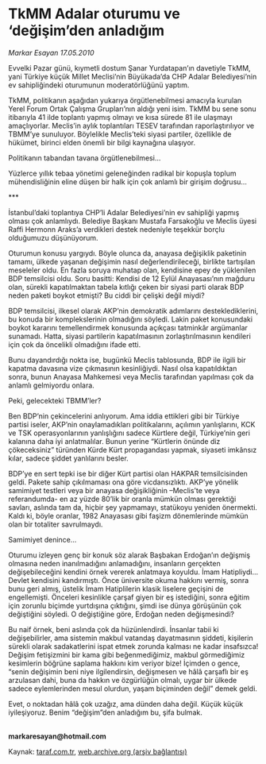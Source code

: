 # TkMM Adalar oturumu ve ‘değişim’den anladığım

*Markar Esayan 17.05.2010*

<div class="yazi"><p>Evvelki Pazar günü, kıymetli dostum Şanar Yurdatapan’ın davetiyle TkMM, yani Türkiye küçük Millet Meclisi’nin Büyükada’da CHP Adalar Belediyesi’nin ev sahipliğindeki oturumunun moderatörlüğünü yaptım. </p>
<p>TkMM, politikanın aşağıdan yukarıya örgütlenebilmesi amacıyla kurulan Yerel Forum Ortak Çalışma Grupları’nın aldığı yeni isim. TkMM bu sene sonu itibarıyla 41 ilde toplantı yapmış olmayı ve kısa sürede 81 ile ulaşmayı amaçlıyorlar. Meclis’in aylık toplantıları TESEV tarafından raporlaştırılıyor ve TBMM’ye sunuluyor. Böylelikle Meclis’teki siyasi partiler, özellikle de hükümet, birinci elden önemli bir bilgi kaynağına ulaşıyor.</p>
<p>Politikanın tabandan tavana örgütlenebilmesi...</p>
<p>Yüzlerce yıllık tebaa yönetimi geleneğinden radikal bir kopuşla toplum mühendisliğinin eline düşen bir halk için çok anlamlı bir girişim doğrusu...</p>
<p>***</p>
<p>İstanbul’daki toplantıya CHP’li Adalar Belediyesi’nin ev sahipliği yapmış olması çok anlamlıydı. Belediye Başkanı Mustafa Farsakoğlu ve Meclis üyesi Raffi Hermonn Araks’a verdikleri destek nedeniyle teşekkür borçlu olduğumuzu düşünüyorum. </p>
<p>Oturumun konusu yargıydı. Böyle olunca da, anayasa değişiklik paketinin tamamı, ülkede yaşanan değişimin nasıl değerlendirileceği, birlikte tartışılan meseleler oldu. En fazla soruya muhatap olan, kendisine epey de yüklenilen BDP temsilcisi oldu. Soru basitti: Kendisi de 12 Eylül Anayasası’nın mağduru olan, sürekli kapatılmaktan tabela kıtlığı çeken bir siyasi parti olarak BDP neden paketi boykot etmişti? Bu ciddi bir çelişki değil miydi? </p>
<p>BDP temsilcisi, ilkesel olarak AKP’nin demokratik adımlarını desteklediklerini, bu konuda bir komplekslerinin olmadığını söyledi. Lakin paket konusundaki boykot kararını temellendirmek konusunda açıkçası tatminkâr argümanlar sunamadı. Hatta, siyasi partilerin kapatılmasının zorlaştırılmasının kendileri için çok da öncelikli olmadığını ifade etti.</p>
<p>Bunu dayandırdığı nokta ise, bugünkü Meclis tablosunda, BDP ile ilgili bir kapatma davasına vize çıkmasının kesinliğiydi. Nasıl olsa kapatıldıktan sonra, bunun Anayasa Mahkemesi veya Meclis tarafından yapılması çok da anlamlı gelmiyordu onlara.</p>
<p>Peki, gelecekteki TBMM’ler? </p>
<p>Ben BDP’nin çekincelerini anlıyorum. Ama iddia ettikleri gibi bir Türkiye partisi iseler, AKP’nin onaylamadıkları politikalarını, açılımın yanlışlarını, KCK ve TSK operasyonlarının yanlışlığını sadece Kürtlere değil, Türkiye’nin geri kalanına daha iyi anlatmalılar. Bunun yerine “Kürtlerin önünde diz çökeceksiniz” türünden Kürde Kürt propagandası yapmak, siyaseti imkânsız kılar, sadece şiddet yanlılarını besler. </p>
<p>BDP’ye en sert tepki ise bir diğer Kürt partisi olan HAKPAR temsilcisinden geldi. Pakete sahip çıkılmaması ona göre vicdansızlıktı. AKP’ye yönelik samimiyet testleri veya bir anayasa değişikliğinin –Meclis’te veya referandumda- en az yüzde 80’lik bir oranla mümkün olması gerektiği savları, aslında tam da, hiçbir şey yapmamayı, statükoyu yeniden önermekti. Kaldı ki, böyle oranlar, 1982 Anayasası gibi faşizm dönemlerinde mümkün olan bir totaliter savrulmaydı.</p>
<p>Samimiyet denince...</p>
<p>Oturumu izleyen genç bir konuk söz alarak Başbakan Erdoğan’ın değişmiş olmasına neden inanılmadığını anlamadığını, insanların gerçekten değişebileceğini kendini örnek vererek anlatmaya koyuldu. İmam Hatipliydi... Devlet kendisini kandırmıştı. Önce üniversite okuma hakkını vermiş, sonra bunu geri almış, üstelik İmam Hatiplilerin klasik liselere geçişini de engellemişti. Önceleri kesinlikle çarşaf giyen bir eş istediğini, sonra eğitim için zorunlu biçimde yurtdışına çıktığını, şimdi ise dünya görüşünün çok değiştiğini söyledi. O değiştiğine göre, Erdoğan neden değişmesindi?</p>
<p>Bu naif örnek, beni aslında çok da hüzünlendirdi. İnsanlar tabii ki değişebilirler, ama sistemin makbul vatandaş dayatmasının şiddeti, kişilerin sürekli olarak sadakatlerini ispat etmek zorunda kalması ne kadar insafsızca! Değişim fetişizmini bir kama gibi beğenmediğimiz, makbul görmediğimiz kesimlerin böğrüne saplama hakkını kim veriyor bize! İçimden o gence, “senin değişimin beni niye ilgilendirsin, değişmesen ve hâlâ çarşaflı bir eş arzulasan dahi, buna da hakkın ve özgürlüğün olmalı, uygar bir ülkede sadece eylemlerinden mesul olurdun, yaşam biçiminden değil” demek geldi.</p>
<p>Evet, o noktadan hâlâ çok uzağız, ama dünden daha değil. Küçük küçük iyileşiyoruz. Benim “değişim”den anladığım bu, şifa bulmak.</p>
<p><b><br/>markaresayan@hotmail.com</b></p></div>

Kaynak: [taraf.com.tr](http://www.taraf.com.tr:80/markar-esayan/makale-tkmm-adalar-oturumu-ve-degisim-den-anladigim.htm), [web.archive.org (arşiv bağlantısı)](http://web.archive.org/web/20100519120851/http://www.taraf.com.tr:80/markar-esayan/makale-tkmm-adalar-oturumu-ve-degisim-den-anladigim.htm)
